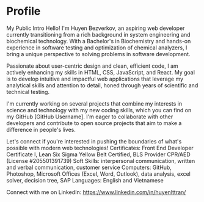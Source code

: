 # Profile
My Public Intro
Hello! I'm Huyen Bezverkov, an aspiring web developer currently transitioning from a rich background in system engineering and biochemical technology. With a Bachelor's in Biochemistry and hands-on experience in software testing and optimization of chemical analyzers, I bring a unique perspective to solving problems in software development.

Passionate about user-centric design and clean, efficient code, I am actively enhancing my skills in HTML, CSS, JavaScript, and React. My goal is to develop intuitive and impactful web applications that leverage my analytical skills and attention to detail, honed through years of scientific and technical testing.

I'm currently working on several projects that combine my interests in science and technology with my new coding skills, which you can find on my GitHub [GitHub Username]. I'm eager to collaborate with other developers and contribute to open source projects that aim to make a difference in people's lives.

Let's connect if you're interested in pushing the boundaries of what's possible with modern web technologies!
Certificates: Front End Developer Certificate I, Lean Six Sigma Yellow Belt Certified, BLS Provider CPR/AED (License
#205501391739)
Soft Skills: interpersonal communication, written and verbal communication, customer service
Computers: GitHub, Photoshop, Microsoft Offices (Excel, Word, Outlook), data analysis, excel solver, decision tree, SAP
Languages: English and Vietnamese

Connect with me on LinkedIn: https://www.linkedin.com/in/huyenlttran/
